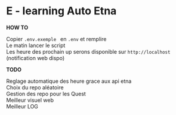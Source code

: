 # E - learning Auto Etna

**HOW TO**

Copier `.env.exemple ` en `.env` et remplire  
Le matin lancer le script  
Les heure des prochain up serons disponible sur `http://localhost` (notification web dispo)   
    
**TODO**

Reglage automatique des heure grace aux api etna  
Choix du repo aléatoire  
Gestion des repo pour les Quest  
Meilleur visuel web  
Meilleur LOG
